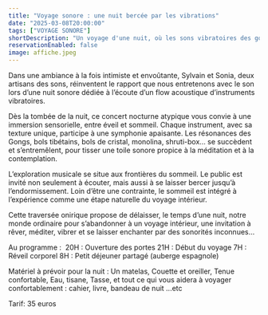 ```yaml
---
title: "Voyage sonore : une nuit bercée par les vibrations"
date: "2025-03-08T20:00:00"
tags: ["VOYAGE SONORE"]
shortDescription: "Un voyage d'une nuit, où les sons vibratoires des gongs et bols cristallins vous enveloppent entre méditation et sommeil."
reservationEnabled: false
image: affiche.jpeg
---
```


Dans une ambiance à la fois intimiste et envoûtante, Sylvain et Sonia, deux artisans des sons, réinventent le rapport que nous entretenons avec le son lors d’une nuit sonore dédiée à l’écoute d’un flow acoustique d’instruments vibratoires.

Dès la tombée de la nuit, ce concert nocturne atypique vous convie à une immersion sensorielle, entre éveil et sommeil. Chaque instrument, avec sa texture unique, participe à une symphonie apaisante. Les résonances des Gongs, bols tibétains, bols de cristal, monolina, shruti-box… se succèdent et s’entremêlent, pour tisser une toile sonore propice à la méditation et à la contemplation.

L’exploration musicale se situe aux frontières du sommeil. Le public est invité non seulement à écouter, mais aussi à se laisser bercer jusqu’à l’endormissement. Loin d’être une contrainte, le sommeil est intégré à l’expérience comme une étape naturelle du voyage intérieur.

Cette traversée onirique propose de délaisser, le temps d’une nuit, notre monde ordinaire pour s’abandonner à un voyage intérieur, une invitation à rêver, méditer, vibrer et se laisser enchanter par des sonorités inconnues…

Au programme : 
20H : Ouverture des portes
21H : Début du voyage
7H : Réveil corporel
8H : Petit déjeuner partagé (auberge espagnole)

Matériel à prévoir pour la nuit :
Un matelas,
Couette et oreiller,
Tenue confortable,
Eau, tisane,
Tasse,
et tout ce qui vous aidera à voyager confortablement : cahier, livre, bandeau de nuit ...etc

Tarif: 35 euros
